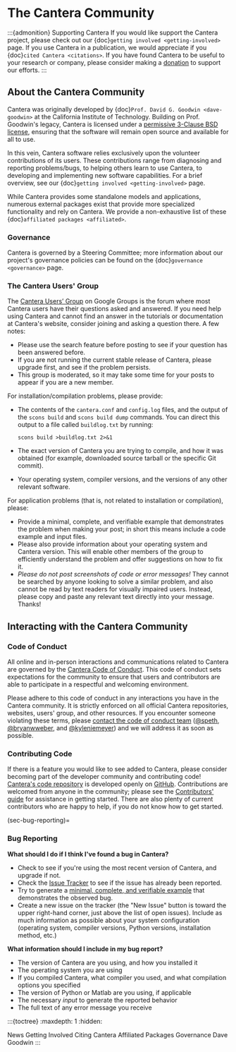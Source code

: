 # The Cantera Community

:::{admonition} Supporting Cantera
If you would like support the Cantera project, please check out our
{doc}`getting involved <getting-involved>` page. If you use Cantera in a publication,
we would appreciate if you {doc}`cited Cantera <citations>`. If you have found Cantera
to be useful to your research or company, please consider making a
[donation](sec-donations) to support our efforts.
:::

## About the Cantera Community

Cantera was originally developed by {doc}`Prof. David G. Goodwin <dave-goodwin>` at the
California Institute of Technology. Building on Prof. Goodwin's legacy, Cantera is
licensed under a [permissive 3-Clause BSD license](https://github.com/Cantera/cantera/blob/main/License.txt),
ensuring that the software will remain open source and available for all to use.

In this vein, Cantera software relies exclusively upon the volunteer contributions of
its users. These contributions range from diagnosing and reporting problems/bugs, to
helping others learn to use Cantera, to developing and implementing new software
capabilities. For a brief overview, see our {doc}`getting involved <getting-involved>`
page.

While Cantera provides some standalone models and applications, numerous external
packages exist that provide more specialized functionality and rely on Cantera. We
provide a non-exhaustive list of these {doc}`affiliated packages <affiliated>`.

### Governance

Cantera is governed by a Steering Committee; more information about our project's
governance policies can be found on the {doc}`governance <governance>` page.

### The Cantera Users' Group

The [Cantera Users’ Group](https://groups.google.com/g/cantera-users) on Google Groups
is the forum where most Cantera users have their questions asked and answered. If you
need help using Cantera and cannot find an answer in the tutorials or documentation at
Cantera's website, consider joining and asking a question there. A few notes:

- Please use the search feature before posting to see if your question has been answered
  before.
- If you are not running the current stable release of Cantera, please upgrade first,
  and see if the problem persists.
- This group is moderated, so it may take some time for your posts to appear if you are
  a new member.

For installation/compilation problems, please provide:

- The contents of the `cantera.conf` and `config.log` files, and the output of the
  `scons build` and `scons build dump` commands. You can direct this output to a file
  called `buildlog.txt` by running:

  ```
  scons build >buildlog.txt 2>&1
  ```

- The exact version of Cantera you are trying to compile, and how it was
  obtained (for example, downloaded source tarball or the specific Git commit).

- Your operating system, compiler versions, and the versions of any other relevant
  software.

For application problems (that is, not related to installation or compilation), please:

- Provide a minimal, complete, and verifiable example that demonstrates the problem when
  making your post; in short this means include a code example and input files.
- Please also provide information about your operating system and Cantera version. This
  will enable other members of the group to efficiently understand the problem and offer
  suggestions on how to fix it.
- *Please do not post screenshots of code or error messages!* They cannot be searched by
  anyone looking to solve a similar problem, and also cannot be read by text readers for
  visually impaired users. Instead, please copy and paste any relevant text directly
  into your message. Thanks!

## Interacting with the Cantera Community

### Code of Conduct

All online and in-person interactions and communications related to Cantera are governed
by the [Cantera Code of Conduct](https://github.com/Cantera/cantera/blob/main/CODE_OF_CONDUCT.md).
This code of conduct sets expectations for the community to ensure that users and
contributors are able to participate in a respectful and welcoming environment.

Please adhere to this code of conduct in any interactions you have in the Cantera
community. It is strictly enforced on all official Cantera repositories, websites,
users' group, and other resources. If you encounter someone violating these terms,
please [contact the code of conduct team](mailto:conduct@cantera.org)
([@speth](https://github.com/speth), [@bryanwweber](https://github.com/bryanwweber), and
[@kyleniemeyer](https://github.com/kyleniemeyer)) and we will address it as soon as
possible.

### Contributing Code

If there is a feature you would like to see added to Cantera, please consider becoming
part of the developer community and contributing code!
[Cantera's code repository](https://github.com/Cantera/cantera) is developed openly on
[GitHub](https://github.com/). Contributions are welcomed from anyone in the community;
please see the [Contributors' guide](https://github.com/Cantera/cantera/blob/main/CONTRIBUTING.md)
for assistance in getting started. There are also plenty of current contributors who are
happy to help, if you do not know how to get started.

(sec-bug-reporting)=
### Bug Reporting

**What should I do if I think I've found a bug in Cantera?**

- Check to see if you're using the most recent version of Cantera, and
  upgrade if not.
- Check the [Issue Tracker](https://github.com/Cantera/cantera/issues) to see if the
  issue has already been reported.
- Try to generate a [minimal, complete, and verifiable example](https://stackoverflow.com/help/mcve)
  that demonstrates the observed bug.
- Create a new issue on the tracker (the "New Issue" button is toward the upper
  right-hand corner, just above the list of open issues). Include as much information as
  possible about your system configuration (operating system, compiler versions, Python
  versions, installation method, etc.)

**What information should I include in my bug report?**

- The version of Cantera are you using, and how you installed it
- The operating system you are using
- If you compiled Cantera, what compiler you used, and what compilation options you
  specified
- The version of Python or Matlab are you using, if applicable
- The necessary *input* to generate the reported behavior
- The full text of any error message you receive

:::{toctree}
:maxdepth: 1
:hidden:

News <news-index>
Getting Involved <getting-involved>
Citing Cantera <citations>
Affiliated Packages <affiliated>
Governance <governance>
Dave Goodwin <dave-goodwin>
:::
